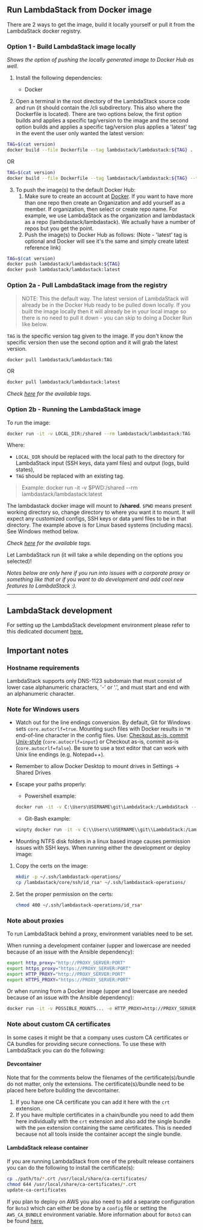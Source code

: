 ## Run LambdaStack from Docker image

There are 2 ways to get the image, build it locally yourself or pull it from the LambdaStack docker registry.

### Option 1 - Build LambdaStack image locally

*Shows the option of pushing the locally generated image to Docker Hub as well.*

1. Install the following dependencies:

    - Docker

2. Open a terminal in the root directory of the LambdaStack source code and run (it should contain the /cli subdirectory. This also where the Dockerfile is located). There are two options below, the first option builds and applies a specific tag/version to the image and the second option builds and applies a specific tag/version plus applies a 'latest' tag in the event the user only wanted the latest version:

```bash
TAG=$(cat version)
docker build --file Dockerfile --tag lambdastack/lambdastack:${TAG} .
```

OR

```bash
TAG=$(cat version)
docker build --file Dockerfile --tag lambdastack/lambdastack:${TAG} --tag lambdastack/lambdastack:latest .
```

3. To push the image(s) to the default Docker Hub:
   1. Make sure to create an account at [Docker](https://hub.docker.com). If you want to have more than one repo then create an Organization and add yourself as a member. If organization, then select or create repo name. For example, we use LambdaStack as the organization and lambdastack as a repo (lambdastack/lambdastack). We actually have a number of repos but you get the point.
   2. Push the image(s) to Docker Hub as follows: (Note - 'latest' tag is optional and Docker will see it's the same and simply create latest reference link)

```bash
TAG=$(cat version)
docker push lambdastack/lambdastack:${TAG}
docker push lambdastack/lambdastack:latest
```


### Option 2a - Pull LambdaStack image from the registry

>NOTE: This the default way. The latest version of LambdaStack will already be in the Docker Hub ready to be pulled down locally. If you built the image locally then it will already be in your local image so there is no need to pull it down - you can skip to doing a Docker Run like below.

`TAG` is the specific version tag given to the image. If you don't know the specific version then use the second option and it will grab the latest version.
```bash
docker pull lambdastack/lambdastack:TAG
```

OR

```bash
docker pull lambdastack/lambdastack:latest
```

*Check [here](https://cloud.docker.com/u/lambdastack/repository/docker/lambdastack/lambdastack) for the available tags.*

### Option 2b - Running the LambdaStack image

To run the image:

```bash
docker run -it -v LOCAL_DIR:/shared --rm lambdastack/lambdastack:TAG
```

Where:
- `LOCAL_DIR` should be replaced with the local path to the directory for LambdaStack input (SSH keys, data yaml files) and output (logs, build states),
- `TAG` should be replaced with an existing tag.

>Example: docker run -it -v $PWD:/shared --rm lambdastack/lambdastack:latest

The lambdastack docker image will mount to **<present working directory>/shared**. `$PWD` means present working directory so, change directory to where you want it to mount. It will expect any customized configs, SSH keys or data yaml files to be in that directory. The example above is for Linux based systems (including macs). See Windows method below.

*Check [here](https://cloud.docker.com/u/lambdastack/repository/docker/lambdastack/lambdastack) for the available tags.*

Let LambdaStack run (it will take a while depending on the options you selected)!

*Notes below are only here if you run into issues with a corporate proxy or something like that or if you want to do development and add cool new features to LambdaStack :).*

---

## LambdaStack development

For setting up the LambdaStack development environment please refer to this dedicated document [here.](./../DEVELOPMENT.md)

## Important notes

### Hostname requirements

LambdaStack supports only DNS-1123 subdomain that must consist of lower case alphanumeric characters, '-' or '.',
and must start and end with an alphanumeric character.

### Note for Windows users

- Watch out for the line endings conversion. By default, Git for Windows sets `core.autocrlf=true`. Mounting such files with Docker results in `^M` end-of-line character in the config files.
Use: [Checkout as-is, commit Unix-style](https://stackoverflow.com/questions/10418975/how-to-change-line-ending-settings) (`core.autocrlf=input`) or Checkout as-is, commit as-is (`core.autocrlf=false`). Be sure to use a text editor that can work with Unix line endings (e.g. Notepad++).

- Remember to allow Docker Desktop to mount drives in Settings -> Shared Drives

- Escape your paths properly:

  - Powershell example:
  ```bash
  docker run -it -v C:\Users\USERNAME\git\LambdaStack:/LambdaStack --rm lambdastack-dev:
  ```
  - Git-Bash example:
  ```bash
  winpty docker run -it -v C:\\Users\\USERNAME\\git\\LambdaStack:/LambdaStack --rm lambdastack-dev
  ```

- Mounting NTFS disk folders in a linux based image causes permission issues with SSH keys. When running either the development or deploy image:

1. Copy the certs on the image:

    ```bash
    mkdir -p ~/.ssh/lambdastack-operations/
    cp /lambdastack/core/ssh/id_rsa* ~/.ssh/lambdastack-operations/
    ```
2. Set the proper permission on the certs:

    ```bash
    chmod 400 ~/.ssh/lambdastack-operations/id_rsa*
    ```

### Note about proxies

To run LambdaStack behind a proxy, environment variables need to be set.

When running a development container (upper and lowercase are needed because of an issue with the Ansible dependency):

  ```bash
  export http_proxy="http://PROXY_SERVER:PORT"
  export https_proxy="https://PROXY_SERVER:PORT"
  export HTTP_PROXY="http://PROXY_SERVER:PORT"
  export HTTPS_PROXY="https://PROXY_SERVER:PORT"
  ```

Or when running from a Docker image (upper and lowercase are needed because of an issue with the Ansible dependency):

  ```bash
  docker run -it -v POSSIBLE_MOUNTS... -e HTTP_PROXY=http://PROXY_SERVER:PORT -e HTTPS_PROXY=http://PROXY_SERVER:PORT http_proxy=http://PROXY_SERVER:PORT -e https_proxy=http://PROXY_SERVER:PORT --rm IMAGE_NAME
  ```

### Note about custom CA certificates

In some cases it might be that a company uses custom CA certificates or CA bundles for providing secure connections. To use these with LambdaStack you can do the following:

#### Devcontainer

Note that for the comments below the filenames of the certificate(s)/bundle do not matter, only the extensions. The certificate(s)/bundle need to be placed here before building the devcontainer.

1. If you have one CA certificate you can add it here with the ```crt``` extension.
2. If you have multiple certificates in a chain/bundle you need to add them here individually with the ```crt``` extension and also add the single bundle with the ```pem``` extension containing the same certificates. This is needed because not all tools inside the container accept the single bundle.

#### LambdaStack release container

If you are running LambdaStack from one of the prebuilt release containers you can do the following to install the certificate(s):

  ```bash
  cp ./path/to/*.crt /usr/local/share/ca-certificates/
  chmod 644 /usr/local/share/ca-certificates/*.crt
  update-ca-certificates
  ```

If you plan to deploy on AWS you also need to add a separate configuration for ```Boto3``` which can either be done by a ```config``` file or setting the ```AWS_CA_BUNDLE``` environment variable. More information about for ```Boto3``` can be found [here.](https://boto3.amazonaws.com/v1/documentation/api/latest/guide/configuration.html)
